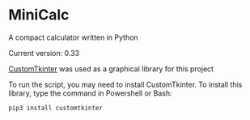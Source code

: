 # MiniCalc
A compact calculator written in Python

Current version: 0.33

[CustomTkinter](https://github.com/TomSchimansky/CustomTkinter) was used as a graphical library for this project

To run the script, you may need to install CustomTkinter. To install this library, type the command in Powershell or Bash:

`pip3 install customtkinter`
